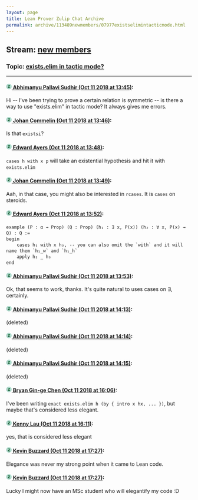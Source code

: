 ```yaml
---
layout: page
title: Lean Prover Zulip Chat Archive 
permalink: archive/113489newmembers/07977existselimintacticmode.html
---
```


## Stream: [new members](index.html)
### Topic: [exists.elim in tactic mode?](07977existselimintacticmode.html)

---

#### [![Click to go to Zulip](../../assets/img/zulip2.png) Abhimanyu Pallavi Sudhir (Oct 11 2018 at 13:45)](https://leanprover.zulipchat.com/#narrow/stream/113489-new%20members/topic/exists.elim%20in%20tactic%20mode%3F/near/135602582):
Hi -- I've been trying to prove a certain relation is symmetric -- is there a way to use "exists.elim" in tactic mode? It always gives me errors.

#### [![Click to go to Zulip](../../assets/img/zulip2.png) Johan Commelin (Oct 11 2018 at 13:46)](https://leanprover.zulipchat.com/#narrow/stream/113489-new%20members/topic/exists.elim%20in%20tactic%20mode%3F/near/135602627):
Is that `existsi`?

#### [![Click to go to Zulip](../../assets/img/zulip2.png) Edward Ayers (Oct 11 2018 at 13:48)](https://leanprover.zulipchat.com/#narrow/stream/113489-new%20members/topic/exists.elim%20in%20tactic%20mode%3F/near/135602711):
`cases h with x p` will take an existential hypothesis and hit it with `exists.elim`

#### [![Click to go to Zulip](../../assets/img/zulip2.png) Johan Commelin (Oct 11 2018 at 13:49)](https://leanprover.zulipchat.com/#narrow/stream/113489-new%20members/topic/exists.elim%20in%20tactic%20mode%3F/near/135602728):
Aah, in that case, you might also be interested in `rcases`. It is `cases` on steroids.

#### [![Click to go to Zulip](../../assets/img/zulip2.png) Edward Ayers (Oct 11 2018 at 13:52)](https://leanprover.zulipchat.com/#narrow/stream/113489-new%20members/topic/exists.elim%20in%20tactic%20mode%3F/near/135602865):
```lean
example (P : α → Prop) (Q : Prop) (h₁ : ∃ x, P(x)) (h₂ : ∀ x, P(x) → Q) : Q :=
begin
    cases h₁ with x h₃, -- you can also omit the `with` and it will name them `h₁_w` and `h₁_h`
    apply h₂ _ h₃
end
```

#### [![Click to go to Zulip](../../assets/img/zulip2.png) Abhimanyu Pallavi Sudhir (Oct 11 2018 at 13:53)](https://leanprover.zulipchat.com/#narrow/stream/113489-new%20members/topic/exists.elim%20in%20tactic%20mode%3F/near/135602884):
Ok, that seems to work, thanks. It's quite natural to uses cases on ∃, certainly.

#### [![Click to go to Zulip](../../assets/img/zulip2.png) Abhimanyu Pallavi Sudhir (Oct 11 2018 at 14:13)](https://leanprover.zulipchat.com/#narrow/stream/113489-new%20members/topic/exists.elim%20in%20tactic%20mode%3F/near/135603772):
(deleted)

#### [![Click to go to Zulip](../../assets/img/zulip2.png) Abhimanyu Pallavi Sudhir (Oct 11 2018 at 14:14)](https://leanprover.zulipchat.com/#narrow/stream/113489-new%20members/topic/exists.elim%20in%20tactic%20mode%3F/near/135603852):
(deleted)

#### [![Click to go to Zulip](../../assets/img/zulip2.png) Abhimanyu Pallavi Sudhir (Oct 11 2018 at 14:15)](https://leanprover.zulipchat.com/#narrow/stream/113489-new%20members/topic/exists.elim%20in%20tactic%20mode%3F/near/135603888):
(deleted)

#### [![Click to go to Zulip](../../assets/img/zulip2.png) Bryan Gin-ge Chen (Oct 11 2018 at 16:06)](https://leanprover.zulipchat.com/#narrow/stream/113489-new%20members/topic/exists.elim%20in%20tactic%20mode%3F/near/135610299):
I've been writing `exact exists.elim h (by { intro x hx, ... })`, but maybe that's considered less elegant.

#### [![Click to go to Zulip](../../assets/img/zulip2.png) Kenny Lau (Oct 11 2018 at 16:11)](https://leanprover.zulipchat.com/#narrow/stream/113489-new%20members/topic/exists.elim%20in%20tactic%20mode%3F/near/135610649):
yes, that is considered less elegant

#### [![Click to go to Zulip](../../assets/img/zulip2.png) Kevin Buzzard (Oct 11 2018 at 17:27)](https://leanprover.zulipchat.com/#narrow/stream/113489-new%20members/topic/exists.elim%20in%20tactic%20mode%3F/near/135616278):
Elegance was never my strong point when it came to Lean code.

#### [![Click to go to Zulip](../../assets/img/zulip2.png) Kevin Buzzard (Oct 11 2018 at 17:27)](https://leanprover.zulipchat.com/#narrow/stream/113489-new%20members/topic/exists.elim%20in%20tactic%20mode%3F/near/135616293):
Lucky I might now have an MSc student who will elegantify my code :D


